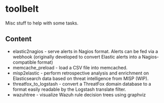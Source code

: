 # toolbelt

Misc stuff to help with some tasks.

## Content
 - elastic2nagios - serve alerts in Nagios format. Alerts can be fed via a webhook (originally developed to convert Elastic alerts into a Nagios-compatible format)
 - memcache\_preload - load a CSV file into memcached.
 - misp2elastic - perform retrospective analysis and enrichment on Elasticsearch data based on threat intelligence from MISP (WIP).
 - threatfox\_to\_logstash - convert a ThreatFox domain database to a format easily readable by the Logstash translate filter.
 - wazuhtree - visualize Wazuh rule decision trees using graphviz
